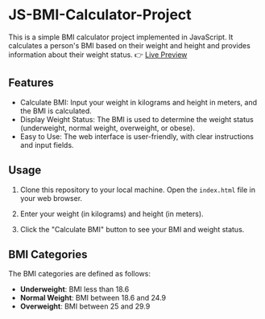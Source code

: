# JS-BMI-Calculator-Project
This is a simple BMI calculator project implemented in JavaScript. It calculates a person's BMI based on their weight and height and provides information about their weight status.
 👉
[Live Preview](https://explorer-sonu.github.io/JS-BMI-Calculator-Project/)

## Features

- Calculate BMI: Input your weight in kilograms and height in meters, and the BMI is calculated.
- Display Weight Status: The BMI is used to determine the weight status (underweight, normal weight, overweight, or obese).
- Easy to Use: The web interface is user-friendly, with clear instructions and input fields.

## Usage

1. Clone this repository to your local machine.
Open the `index.html` file in your web browser.

3. Enter your weight (in kilograms) and height (in meters).

4. Click the "Calculate BMI" button to see your BMI and weight status.

## BMI Categories

The BMI categories are defined as follows:

- **Underweight**: BMI less than 18.6
- **Normal Weight**: BMI between 18.6 and 24.9
- **Overweight**: BMI between 25 and 29.9
